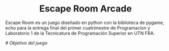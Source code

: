 <h1 align="center"> Escape Room Arcade </h1>

Escape Room es un juego diseñado en python con la biblioteca de pygame, echo para la entrega final del primer cuatrimestre de Programacion y Laboratorio 1 de la Tecnicatura de Programación Superior en UTN FRA.

<em> # Objetivo del juego </em>
